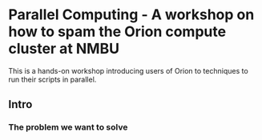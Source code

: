 # Parallel Computing - A workshop on how to spam the Orion compute cluster at NMBU

This is a hands-on workshop introducing users of Orion to techniques to run their scripts in parallel.

## Intro

### The problem we want to solve



